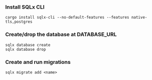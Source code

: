 ### Install SQLx CLI
`cargo install sqlx-cli --no-default-features --features native-tls,postgres`

### Create/drop the database at DATABASE_URL
```
sqlx database create
sqlx database drop
```

### Create and run migrations
`sqlx migrate add <name>`